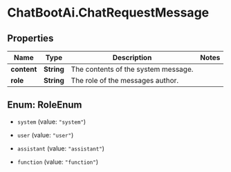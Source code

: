 # ChatBootAi.ChatRequestMessage

## Properties

Name | Type | Description | Notes
------------ | ------------- | ------------- | -------------
**content** | **String** | The contents of the system message. | 
**role** | **String** | The role of the messages author. | 



## Enum: RoleEnum


* `system` (value: `"system"`)

* `user` (value: `"user"`)

* `assistant` (value: `"assistant"`)

* `function` (value: `"function"`)




